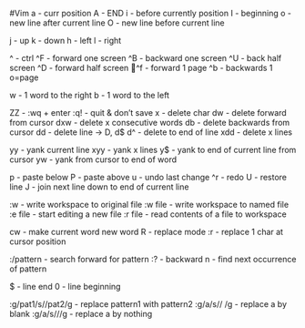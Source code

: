 #Vim
a - curr position
A - END
i - before currently position
I - beginning
o - new line after current line
O - new line before current line

j - up
k - down
h - left
l - right

^ - ctrl
^F - forward one screen
^B - backward one screen
^U - back half screen
^D - forward half screen
^f - forward 1 page
^b - backwards 1 o=page

w - 1 word to the right
b - 1 word to the left

ZZ - :wq + enter
:q! - quit & don’t save
x - delete char
dw - delete forward from cursor
dxw - delete x consecutive words
db - delete backwards from cursor
dd - delete line -> D, d$
d^ - delete to end of line
xdd - delete x lines

yy - yank current line
xyy - yank x lines
y$ - yank to end of current line from cursor
yw - yank from cursor to end of word

p - paste below
P - paste above
u - undo last change
^r - redo
U - restore line
J - join next line down to end of current line

:w - write workspace to original file
:w file - write workspace to named file
:e file - start editing a new file
:r file - read contents of a file to workspace

cw - make current word new word
R - replace mode
:r - replace 1 char at cursor position

:/pattern - search forward for pattern
:? - backward
n - find next occurrence of pattern

$ - line end
0 - line beginning 

:g/pat1/s//pat2/g - replace pattern1 with pattern2
:g/a/s// /g - replace a by blank
:g/a/s///g - replace a by nothing
